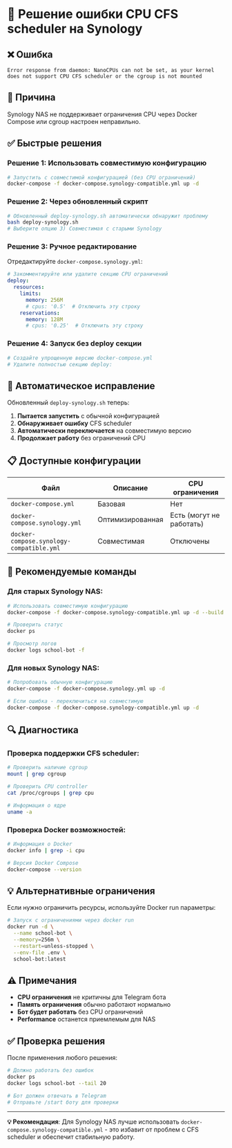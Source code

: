 # 🔧 Решение ошибки CPU CFS scheduler на Synology

## ❌ Ошибка
```
Error response from daemon: NanoCPUs can not be set, as your kernel does not support CPU CFS scheduler or the cgroup is not mounted
```

## 🎯 Причина
Synology NAS не поддерживает ограничения CPU через Docker Compose или cgroup настроен неправильно.

## ✅ Быстрые решения

### Решение 1: Использовать совместимую конфигурацию
```bash
# Запустить с совместимой конфигурацией (без CPU ограничений)
docker-compose -f docker-compose.synology-compatible.yml up -d
```

### Решение 2: Через обновленный скрипт
```bash
# Обновленный deploy-synology.sh автоматически обнаружит проблему
bash deploy-synology.sh
# Выберите опцию 3) Совместимая с старыми Synology
```

### Решение 3: Ручное редактирование
Отредактируйте `docker-compose.synology.yml`:
```yaml
# Закомментируйте или удалите секцию CPU ограничений
deploy:
  resources:
    limits:
      memory: 256M
      # cpus: '0.5'  # Отключить эту строку
    reservations:
      memory: 128M
      # cpus: '0.25'  # Отключить эту строку
```

### Решение 4: Запуск без deploy секции
```bash
# Создайте упрощенную версию docker-compose.yml
# Удалите полностью секцию deploy:
```

## 🔄 Автоматическое исправление

Обновленный `deploy-synology.sh` теперь:
1. **Пытается запустить** с обычной конфигурацией
2. **Обнаруживает ошибку** CFS scheduler
3. **Автоматически переключается** на совместимую версию
4. **Продолжает работу** без ограничений CPU

## 📋 Доступные конфигурации

| Файл | Описание | CPU ограничения |
|------|----------|-----------------|
| `docker-compose.yml` | Базовая | Нет |
| `docker-compose.synology.yml` | Оптимизированная | Есть (могут не работать) |
| `docker-compose.synology-compatible.yml` | Совместимая | Отключены |

## 🚀 Рекомендуемые команды

### Для старых Synology NAS:
```bash
# Использовать совместимую конфигурацию
docker-compose -f docker-compose.synology-compatible.yml up -d --build

# Проверить статус
docker ps

# Просмотр логов
docker logs school-bot -f
```

### Для новых Synology NAS:
```bash
# Попробовать обычную конфигурацию
docker-compose -f docker-compose.synology.yml up -d

# Если ошибка - переключиться на совместимую
docker-compose -f docker-compose.synology-compatible.yml up -d
```

## 🔍 Диагностика

### Проверка поддержки CFS scheduler:
```bash
# Проверить наличие cgroup
mount | grep cgroup

# Проверить CPU controller
cat /proc/cgroups | grep cpu

# Информация о ядре
uname -a
```

### Проверка Docker возможностей:
```bash
# Информация о Docker
docker info | grep -i cpu

# Версия Docker Compose
docker-compose --version
```

## 💡 Альтернативные ограничения

Если нужно ограничить ресурсы, используйте Docker run параметры:
```bash
# Запуск с ограничениями через docker run
docker run -d \
  --name school-bot \
  --memory=256m \
  --restart=unless-stopped \
  --env-file .env \
  school-bot:latest
```

## ⚠️ Примечания

- **CPU ограничения** не критичны для Telegram бота
- **Память ограничения** обычно работают нормально
- **Бот будет работать** без CPU ограничений
- **Performance** останется приемлемым для NAS

## ✅ Проверка решения

После применения любого решения:
```bash
# Должно работать без ошибок
docker ps
docker logs school-bot --tail 20

# Бот должен отвечать в Telegram
# Отправьте /start боту для проверки
```

---

**💡 Рекомендация**: Для Synology NAS лучше использовать `docker-compose.synology-compatible.yml` - это избавит от проблем с CFS scheduler и обеспечит стабильную работу.